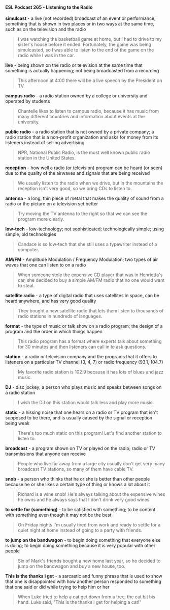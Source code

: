 #### ESL Podcast 265 - Listening to the Radio

**simulcast** - a live (not recorded) broadcast of an event or performance;
something that is shown in two places or in two ways at the same time, such as
on the television and the radio

> I was watching the basketball game at home, but I had to drive to my sister's
house before it ended. Fortunately, the game was being simulcasted, so I was
able to listen to the end of the game on the radio while I was in the car.

**live** - being shown on the radio or television at the same time that something is
actually happening; not being broadcasted from a recording

> This afternoon at 4:00 there will be a live speech by the President on TV.

**campus radio** - a radio station owned by a college or university and operated by
students

> Chantelle likes to listen to campus radio, because it has music from many
different countries and information about events at the university.

**public radio** - a radio station that is not owned by a private company; a radio
station that is a non-profit organization and asks for money from its listeners
instead of selling advertising

> NPR, National Public Radio, is the most well known public radio station in the
United States.

**reception** - how well a radio (or television) program can be heard (or seen) due
to the quality of the airwaves and signals that are being received

> We usually listen to the radio when we drive, but in the mountains the reception
isn't very good, so we bring CDs to listen to.

**antenna** - a long, thin piece of metal that makes the quality of sound from a
radio or the picture on a television set better

> Try moving the TV antenna to the right so that we can see the program more
clearly.

**low-tech** - low-technology; not sophisticated; technologically simple; using
simple, old technologies

> Candace is so low-tech that she still uses a typewriter instead of a computer.

**AM/FM** - Amplitude Modulation / Frequency Modulation; two types of air waves
that one can listen to on a radio

> When someone stole the expensive CD player that was in Henrietta's car, she
decided to buy a simple AM/FM radio that no one would want to steal.

**satellite radio** - a type of digital radio that uses satellites in space, can be heard
anywhere, and has very good quality

> They bought a new satellite radio that lets them listen to thousands of radio
stations in hundreds of languages.

**format** - the type of music or talk show on a radio program; the design of a
program and the order in which things happen

> This radio program has a format where experts talk about something for 30
minutes and then listeners can call in to ask questions.

**station** - a radio or television company and the programs that it offers to
listeners on a particular TV channel (3, 4, 7) or radio frequency (93.1, 104.7)

> My favorite radio station is 102.9 because it has lots of blues and jazz music.

**DJ** - disc jockey; a person who plays music and speaks between songs on a
radio station

> I wish the DJ on this station would talk less and play more music.

**static** - a hissing noise that one hears on a radio or TV program that isn't
supposed to be there, and is usually caused by the signal or reception being
weak

> There's too much static on this program! Let's find another station to listen to.

**broadcast** - a program shown on TV or played on the radio; radio or TV
transmissions that anyone can receive

> People who live far away from a large city usually don't get very many
broadcast TV stations, so many of them have cable TV.

**snob** - a person who thinks that he or she is better than other people because
he or she likes a certain type of thing or knows a lot about it

> Richard is a wine snob! He's always talking about the expensive wines he
owns and he always says that I don't drink very good wines.

**to settle for (something)** - to be satisfied with something; to be content with
something even though it may not be the best

> On Friday nights I'm usually tired from work and ready to settle for a quiet night
at home instead of going to a party with friends.

**to jump on the bandwagon** - to begin doing something that everyone else is
doing; to begin doing something because it is very popular with other people

> Six of Mark's friends bought a new home last year, so he decided to jump on
the bandwagon and buy a new house, too.

**This is the thanks I get** - a sarcastic and funny phrase that is used to show that
one is disappointed with how another person responded to something that one
said or did while trying to help him or her

> When Luke tried to help a cat get down from a tree, the cat bit his hand. Luke
said, "This is the thanks I get for helping a cat!"


